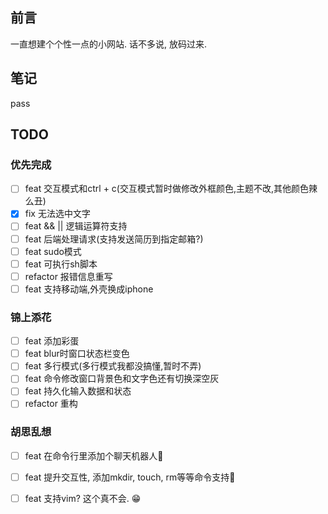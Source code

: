 ## 前言
一直想建个个性一点的小网站. 话不多说, 放码过来.

## 笔记
pass

## TODO

### 优先完成
- [ ] feat 交互模式和ctrl + c(交互模式暂时做修改外框颜色,主题不改,其他颜色辣么丑)
- [x] fix 无法选中文字 
- [ ] feat && || 逻辑运算符支持
- [ ] feat 后端处理请求(支持发送简历到指定邮箱?)
- [ ] feat sudo模式
- [ ] feat 可执行sh脚本
- [ ] refactor 报错信息重写
- [ ] feat 支持移动端,外壳换成iphone

### 锦上添花
- [ ] feat 添加彩蛋
- [ ] feat blur时窗口状态栏变色
- [ ] feat 多行模式(多行模式我都没搞懂,暂时不弄)
- [ ] feat 命令修改窗口背景色和文字色还有切换深空灰
- [ ] feat 持久化输入数据和状态
- [ ] refactor 重构

### 胡思乱想
- [ ] feat 在命令行里添加个聊天机器人🤖
- [ ] feat 提升交互性, 添加mkdir, touch, rm等等命令支持🤔
- [ ] feat 支持vim? 这个真不会. 😁

